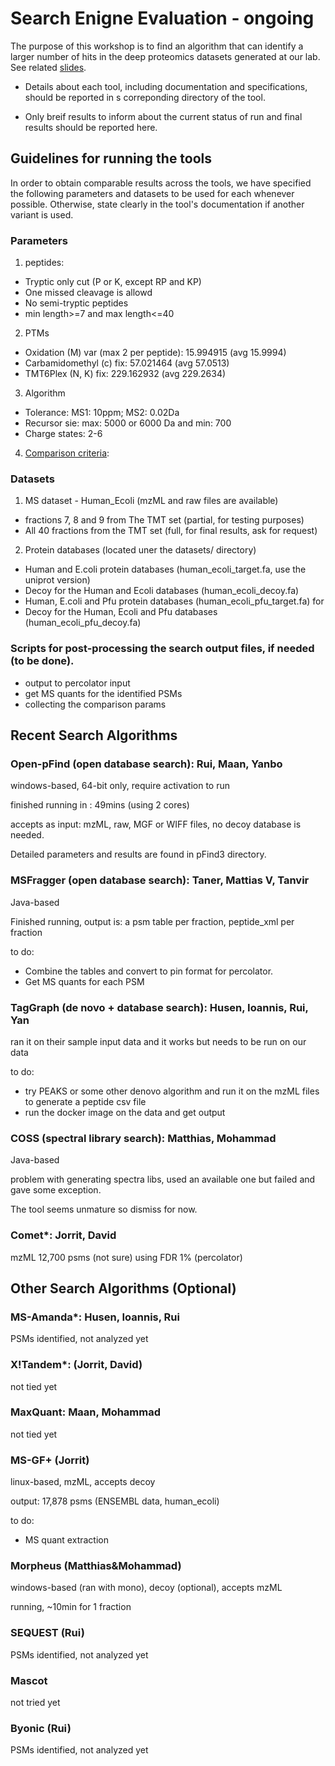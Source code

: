 # Search Enigne Evaluation - ongoing
The purpose of this workshop is to find an algorithm that can identify a larger number of hits in the deep proteomics datasets generated at our lab. See related [slides](https://docs.google.com/presentation/d/1TGD3SQ75VlNbgXM7J1cSvQtAXrDQMzNCU4HXLqAFM3Y/edit?usp=sharing). 

- Details about each tool, including documentation and specifications, should be reported in s correponding directory of the tool.

- Only breif results to inform about the current status of run and final results should be reported here.


Guidelines for running the tools
---
In order to obtain comparable results across the tools, we have specified the following parameters and datasets to be used for each whenever possible. Otherwise, state clearly in the tool's documentation if another variant is used.

### Parameters
1. peptides:
  - Tryptic only cut (P or K, except RP and KP)
  - One missed cleavage is allowd
  - No semi-tryptic peptides
  - min length>=7 and max length<=40
2. PTMs
  - Oxidation (M) var (max 2 per peptide): 15.994915 (avg 15.9994)
  - Carbamidomethyl (c) fix: 57.021464 (avg 57.0513)
  - TMT6Plex (N, K) fix: 229.162932 (avg 229.2634)
3. Algorithm
  - Tolerance: MS1: 10ppm; MS2: 0.02Da
  - Recursor sie: max: 5000 or 6000 Da and min: 700
  - Charge states: 2-6
4. [Comparison criteria](https://docs.google.com/presentation/d/1TGD3SQ75VlNbgXM7J1cSvQtAXrDQMzNCU4HXLqAFM3Y/edit#slide=id.g59a9f429fd_0_21): 

### Datasets
1. MS dataset - Human_Ecoli (mzML and raw files are available)
  - fractions 7, 8 and 9 from The TMT set (partial, for testing purposes)
  - All 40 fractions from the TMT set (full, for final results, ask for request)
  
2. Protein databases (located uner the datasets/ directory)
  - Human and E.coli protein databases (human_ecoli_target.fa, use the uniprot version)
  - Decoy for the Human and Ecoli databases (human_ecoli_decoy.fa)
  - Human, E.coli and Pfu protein databases (human_ecoli_pfu_target.fa) for 
  - Decoy for the Human, Ecoli and Pfu databases (human_ecoli_pfu_decoy.fa)

### Scripts for post-processing the search output files, if needed (to be done).
  - output to percolator input
  - get MS quants for the identified PSMs
  - collecting the comparison params

Recent Search Algorithms
----

### Open-pFind (open database search): Rui, Maan, Yanbo 
windows-based, 64-bit only, require activation to run

finished running in : 49mins  (using 2 cores)

accepts as input: mzML, raw, MGF or WIFF files, no decoy database is needed.

Detailed parameters and results are found in pFind3 directory.

### MSFragger (open database search): Taner, Mattias V, Tanvir
Java-based

Finished running, output is: a psm table per fraction,  peptide_xml per fraction 

to do:

- Combine the tables and convert to pin format for percolator.
- Get MS quants for each PSM

### TagGraph (de novo + database search): Husen, Ioannis, Rui, Yan
ran it on their sample input data and it works but needs to be run on our data

to do:

- try PEAKS or some other denovo algorithm and run it on the mzML files to generate a peptide csv file 
- run the docker image on the data and get output

### COSS (spectral library search):  Matthias, Mohammad
Java-based

problem with generating spectra libs, used an available one but failed and gave some exception. 

The tool seems unmature so dismiss for now.

### Comet*: Jorrit, David
mzML
12,700 psms (not sure) using FDR 1% (percolator)




Other Search Algorithms (Optional)
----

### MS-Amanda*: Husen, Ioannis, Rui
PSMs identified, not analyzed yet

### X!Tandem*: (Jorrit, David)
not tied yet

### MaxQuant: Maan, Mohammad
not tied yet

### MS-GF+ (Jorrit)
linux-based, mzML, accepts decoy

output: 17,878 psms (ENSEMBL data, human_ecoli)

to do:

- MS quant extraction

### Morpheus (Matthias&Mohammad)
windows-based (ran with mono), decoy (optional), accepts mzML

running, ~10min for 1 fraction

### SEQUEST (Rui)
PSMs identified, not analyzed yet

### Mascot
not tried yet

### Byonic (Rui)
PSMs identified, not analyzed yet
